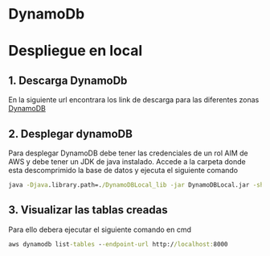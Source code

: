 # DynamoDb
# Despliegue en local
## 1. Descarga DynamoDb
En la siguiente url encontrara los link de descarga para las diferentes zonas [DynamoDB](https://docs.aws.amazon.com/es_es/amazondynamodb/latest/developerguide/DynamoDBLocal.DownloadingAndRunning.html)
## 2. Desplegar dynamoDB
Para desplegar DynamoDB debe tener las credenciales de un rol AIM de AWS y debe tener un JDK de java instalado.
Accede a la carpeta donde esta descomprimido la base de datos y ejecuta el siguiente comando 
```cmd
java -Djava.library.path=./DynamoDBLocal_lib -jar DynamoDBLocal.jar -sharedDb
```
## 3. Visualizar las tablas creadas
Para ello debera ejecutar el siguiente comando en cmd
```cmd
aws dynamodb list-tables --endpoint-url http://localhost:8000
```
